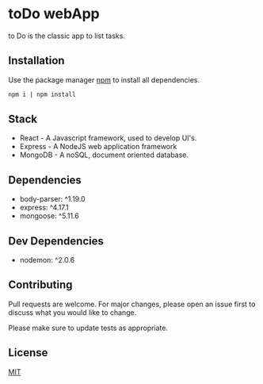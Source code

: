 # toDo webApp

to Do is the classic app to list tasks. 

## Installation

Use the package manager [npm](https://www.npmjs.com/) to install all dependencies.

```bash
npm i | npm install
```


## Stack
* React - A Javascript framework, used to develop UI's. 
* Express - A NodeJS web application framework
* MongoDB - A noSQL, document oriented database. 


## Dependencies

* body-parser: ^1.19.0
* express: ^4.17.1
* mongoose: ^5.11.6

## Dev Dependencies
* nodemon: ^2.0.6

## Contributing
Pull requests are welcome. For major changes, please open an issue first to discuss what you would like to change.

Please make sure to update tests as appropriate.

## License
[MIT](https://choosealicense.com/licenses/mit/)